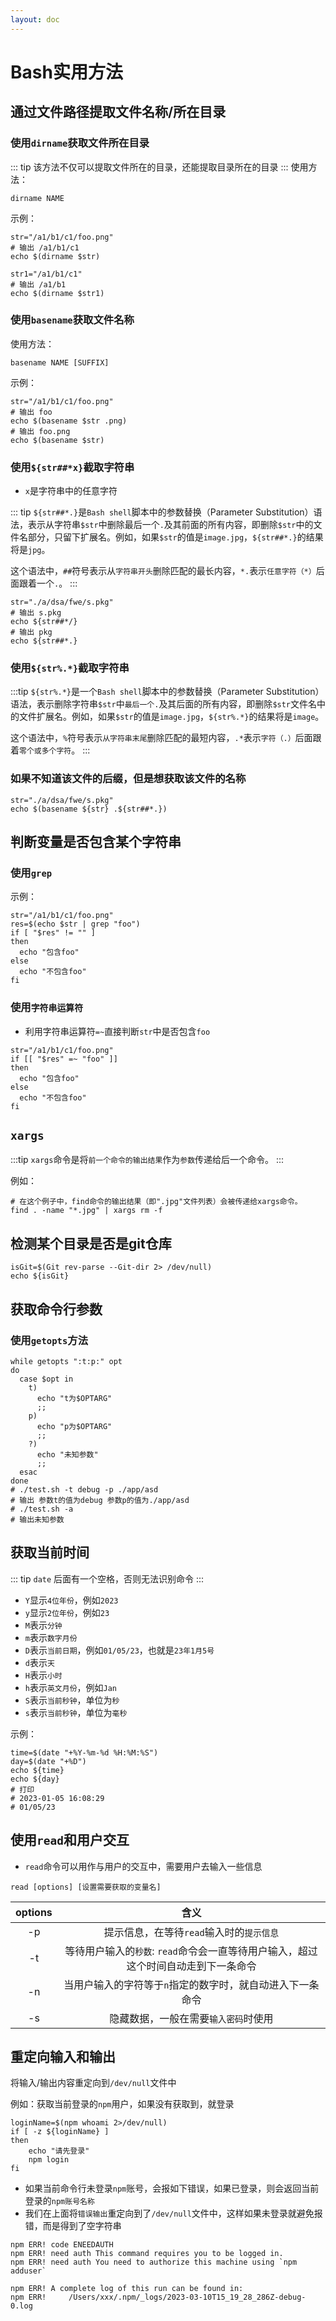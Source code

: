 ```yaml
---
layout: doc
---
```


# Bash实用方法

## 通过文件路径提取文件名称/所在目录

### 使用`dirname`获取文件所在目录
::: tip
该方法不仅可以提取文件所在的目录，还能提取目录所在的目录
:::
使用方法：
```shell
dirname NAME
```
示例：
```shell
str="/a1/b1/c1/foo.png"
# 输出 /a1/b1/c1
echo $(dirname $str)

str1="/a1/b1/c1"
# 输出 /a1/b1
echo $(dirname $str1)
```

### 使用`basename`获取文件名称

使用方法：

```shell
basename NAME [SUFFIX]
```
示例：
```shell
str="/a1/b1/c1/foo.png"
# 输出 foo
echo $(basename $str .png)
# 输出 foo.png
echo $(basename $str)
```
### 使用`${str##*x}`截取字符串

- `x`是字符串中的任意字符

::: tip
`${str##*.}`是`Bash shell`脚本中的参数替换（Parameter Substitution）语法，表示从字符串`$str`中删除最后一个`.`及其前面的所有内容，即删除`$str`中的文件名部分，只留下扩展名。例如，如果`$str`的值是`image.jpg`，`${str##*.}`的结果将是`jpg`。

这个语法中，`##`符号表示从`字符串开头`删除匹配的最长内容，`*.`表示`任意字符（*）`后面跟着一个`.`。
:::

```shell
str="./a/dsa/fwe/s.pkg"
# 输出 s.pkg
echo ${str##*/}
# 输出 pkg
echo ${str##*.}
```

### 使用`${str%.*}`截取字符串

:::tip
`${str%.*}`是一个`Bash shell`脚本中的参数替换（Parameter Substitution）语法，表示删除字符串`$str`中`最后一个.`及其后面的所有内容，即删除`$str`文件名中的文件扩展名。例如，如果`$str`的值是`image.jpg`，`${str%.*}`的结果将是`image`。

这个语法中，`%`符号表示`从字符串末尾`删除匹配的最短内容，`.*`表示`字符（.）`后面跟着`零个或多个字符`。
:::



### 如果不知道该文件的后缀，但是想获取该文件的名称

```shell
str="./a/dsa/fwe/s.pkg"
echo $(basename ${str} .${str##*.})
```

## 判断变量是否包含某个字符串

### 使用`grep`

示例：
```shell
str="/a1/b1/c1/foo.png"
res=$(echo $str | grep "foo")
if [ "$res" != "" ]
then
  echo "包含foo"
else
  echo "不包含foo"
fi
```

### 使用`字符串运算符`

- 利用字符串运算符`=~`直接判断`str`中是否包含`foo`

```shell
str="/a1/b1/c1/foo.png"
if [[ "$res" =~ "foo" ]]
then
  echo "包含foo"
else
  echo "不包含foo"
fi
```

## `xargs`

:::tip
`xargs`命令是将`前一个命令的输出结果`作为`参数`传递给后一个命令。
:::

例如：
```shell
# 在这个例子中，find命令的输出结果（即".jpg"文件列表）会被传递给xargs命令。
find . -name "*.jpg" | xargs rm -f
```

## 检测某个目录是否是git仓库

```shell
isGit=$(Git rev-parse --Git-dir 2> /dev/null)
echo ${isGit}
```

## 获取命令行参数

### 使用`getopts`方法

```shell
while getopts ":t:p:" opt
do
  case $opt in
    t)
      echo "t为$OPTARG"
      ;;
    p)
      echo "p为$OPTARG"
      ;;
    ?)
      echo "未知参数"
      ;;
  esac
done
# ./test.sh -t debug -p ./app/asd
# 输出 参数t的值为debug 参数p的值为./app/asd
# ./test.sh -a 
# 输出未知参数
```

## 获取当前时间

::: tip
`date` 后面有一个空格，否则无法识别命令
:::

- `Y`显示`4位年份`，例如`2023`
- `y`显示`2位年份`，例如`23`
- `M`表示`分钟`
- `m`表示`数字月份`
- `D`表示`当前日期`，例如`01/05/23`，也就是`23年1月5号`
- `d`表示`天`
- `H`表示`小时`
- `h`表示`英文月份`，例如`Jan`
- `S`表示`当前秒钟`，单位为`秒`
- `s`表示`当前秒钟`，单位为`毫秒`

示例：

```shell
time=$(date "+%Y-%m-%d %H:%M:%S")
day=$(date "+%D")
echo ${time}
echo ${day}
# 打印
# 2023-01-05 16:08:29
# 01/05/23
```

## 使用`read`和用户交互

- `read`命令可以用作与用户的交互中，需要用户去输入一些信息

```shell
read [options] [设置需要获取的变量名]
```
|options|含义|
|:-:|:-:|
|-p|提示信息，在等待`read`输入时的`提示信息`|
|-t|等待用户输入的`秒数`: `read`命令会一直等待用户输入，超过这个时间自动走到下一条命令
|-n|当用户输入的字符等于`n`指定的数字时，就自动进入下一条命令
|-s|隐藏数据，一般在需要`输入密码`时使用

## 重定向输入和输出

将输入/输出内容重定向到`/dev/null`文件中

例如：获取当前登录的`npm`用户，如果没有获取到，就登录

```shell
loginName=$(npm whoami 2>/dev/null)
if [ -z ${loginName} ]
then
    echo "请先登录"
    npm login
fi
```

- 如果当前命令行未登录`npm`账号，会报如下错误，如果已登录，则会返回当前登录的`npm账号名称`
- 我们在上面将`错误输出`重定向到了`/dev/null`文件中，这样如果未登录就避免报错，而是得到了空字符串

```shell
npm ERR! code ENEEDAUTH
npm ERR! need auth This command requires you to be logged in.
npm ERR! need auth You need to authorize this machine using `npm adduser`

npm ERR! A complete log of this run can be found in:
npm ERR!     /Users/xxx/.npm/_logs/2023-03-10T15_19_28_286Z-debug-0.log
```
